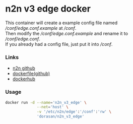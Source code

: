 # n2n v3 edge docker  

This container will create a example config file named */conf/edge.conf.example* at */conf*.  
Then modify the */conf/edge.conf.example* and rename it to */conf/edge.conf*.   
If you already had a config file, just put it into */conf*.    

### Links
- [n2n github](https://github.com/ntop/n2n)  
- [dockerfile(github)](https://github.com/fnMrRice/Dockerfiles/tree/master/n2n_v3_edge)  
- [dockerhub](https://hub.docker.com/r/dorasan/n2n_v3_edge)  

### Usage
```bash
docker run -d --name='n2n_v3_edge' \
              --net='host' \
              -v '/etc/n2n/edge':'/conf':'rw' \
              'dorasan/n2n_v3_edge'
```
